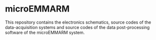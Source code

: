 # microEMMARM
This repository contains the electronics schematics, source codes of the data-acquisition systems and source codes of the data post-processing software of the microEMMARM system.

